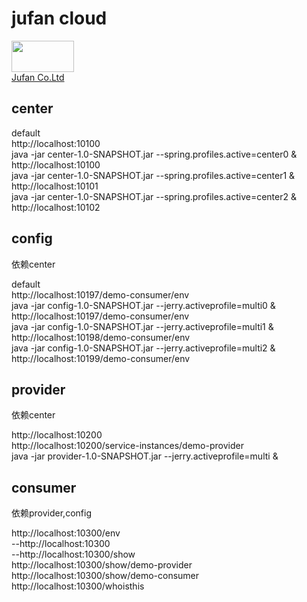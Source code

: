 jufan cloud
=====
<a href="http://www.juxiangfen.com"><img width="100" height="50" src="http://www.juxiangfen.com/prd/images/logo.png"><br>
[Jufan Co.Ltd](http://www.juxiangfen.com/)

center
----------

default
<br>
http://localhost:10100
<br>
java -jar center-1.0-SNAPSHOT.jar --spring.profiles.active=center0 &
<br>
http://localhost:10100
<br>
java -jar center-1.0-SNAPSHOT.jar --spring.profiles.active=center1 &
<br>
http://localhost:10101
<br>
java -jar center-1.0-SNAPSHOT.jar --spring.profiles.active=center2 &
<br>
http://localhost:10102

config
----------
依赖center

default
<br>
http://localhost:10197/demo-consumer/env
<br>
java -jar config-1.0-SNAPSHOT.jar --jerry.activeprofile=multi0 &
<br>
http://localhost:10197/demo-consumer/env
<br>
java -jar config-1.0-SNAPSHOT.jar --jerry.activeprofile=multi1 &
<br>
http://localhost:10198/demo-consumer/env
<br>
java -jar config-1.0-SNAPSHOT.jar --jerry.activeprofile=multi2 &
<br>
http://localhost:10199/demo-consumer/env

provider
----------
依赖center

http://localhost:10200
<br>
http://localhost:10200/service-instances/demo-provider
<br>
java -jar provider-1.0-SNAPSHOT.jar --jerry.activeprofile=multi &
<br>

consumer
----------
依赖provider,config

http://localhost:10300/env
<br>
--http://localhost:10300
<br>
--http://localhost:10300/show
<br>
http://localhost:10300/show/demo-provider
<br>
http://localhost:10300/show/demo-consumer
<br>
http://localhost:10300/whoisthis
<br>
<br>
<br>
<br>